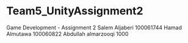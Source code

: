 # Team5_UnityAssignment2
 Game Development - Assignment 2
 Salem Aljaberi 100061744
 Hamad Almutawa 100060822
 Abdullah almarzooqi 1000
 